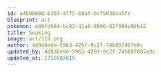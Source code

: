 ```yaml
---
id: a4b9008b-6383-47f5-b8af-bcf9d38ca5fc
blueprint: art
pokemon: e80fd984-bc82-41a8-8006-82f906a92b42
title: Seaking
image: art/119.png
author: 4d8d6ede-5963-429f-9c2f-74b897007e0c
updated_by: 4d8d6ede-5963-429f-9c2f-74b897007e0c
updated_at: 1716582615
---
```

